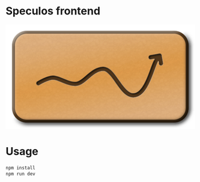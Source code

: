 # Speculos frontend

![Speculos](graphism/Icon_514x284_png8.png)

# Usage

    npm install
    npm run dev
